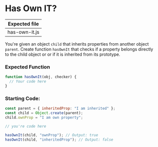 # Has Own IT?

| Expected file |
| ------------- |
| has-own-it.js |

You're given an object `child` that inherits properties from another object `parent`. Create function `hasOwnIt` that checks if a property belongs directly to the child object or or if it is inherited from its prototype.

### Expected Function

```js
function hasOwnIt(obj, checker) {
  // Your code here
}
```

### Starting Code:

```js
const parent = { inheritedProp: "I am inherited" };
const child = Object.create(parent);
child.ownProp = "I am own property";

// you're code here

hasOwnIt(child, "ownProp"); // Output: true
hasOwnIt(child, "inheritedProp"); // Output: false
```

